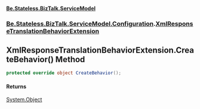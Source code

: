 #### [Be.Stateless.BizTalk.ServiceModel](README.md 'README')
### [Be.Stateless.BizTalk.ServiceModel.Configuration](Be.Stateless.BizTalk.ServiceModel.Configuration.md 'Be.Stateless.BizTalk.ServiceModel.Configuration').[XmlResponseTranslationBehaviorExtension](XmlResponseTranslationBehaviorExtension.md 'Be.Stateless.BizTalk.ServiceModel.Configuration.XmlResponseTranslationBehaviorExtension')

## XmlResponseTranslationBehaviorExtension.CreateBehavior() Method

```csharp
protected override object CreateBehavior();
```

#### Returns
[System.Object](https://docs.microsoft.com/en-us/dotnet/api/System.Object 'System.Object')